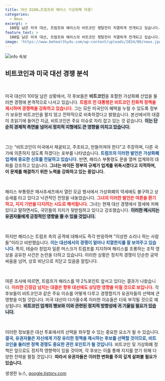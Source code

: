 ```yaml
---
title: 대선 D100…트럼프와 해리스 가상화폐 대결!
categories:
  - News
excerpt: >
  100일 남은 미국 대선, 트럼프와 해리스의 비트코인 쟁탈전이 치열하게 전개되고 있습니다. 두 후보가 가상화폐 산업을 둘러싼 공약으로 지지를 이끌어내며 선거판을 뒤흔들고 있습니다. 클릭하세요!
feature_text: >
  100일 남은 미국 대선, 트럼프와 해리스의 비트코인 쟁탈전이 치열하게 전개되고 있습니다. 두 후보가 가상화폐 산업을 둘러싼 공약으로 지지를 이끌어내며 선거판을 뒤흔들고 있습니다. 클릭하세요!
image: 'https://www.behealthy4u.com/wp-content/uploads/2024/06/news.jpg'
---
```


<p><img src="https://www.behealthy4u.com/wp-content/uploads/2024/06/news.jpg" alt="info 속보" /></p>

<h2 data-ke-size="size26">비트코인과 미국 대선 경쟁 분석</h2>

<p data-ke-size="size16">&nbsp;</p>

<p>미국 대선이 100일 남은 상황에서, 각 후보들은 <b>비트코인</b>을 포함한 가상화폐 산업을 둘러싼 경쟁에 본격적으로 나서고 있습니다. <b><span style="color: #ee2323;">트럼프 전 대통령은 비트코인 친화적 정책을 제시하며 경쟁력을 강화하고 있습니다.</span></b> 그는 모든 미국인이 혜택을 누릴 수 있도록 정부가 보유한 비트코인을 팔지 않고 전략적으로 비축하겠다고 밝혔습니다. 본선에서의 대결이 초읽기에 들어간 지금, 비트코인은 주요 이슈로 자리 잡고 있는 것 같습니다. <b><span style="background-color: #21538527;">이는 단순히 경제적 측면을 넘어서 정치적 지형에도 큰 영향을 미치고 있습니다.</span></b></p>

<p data-ke-size="size16">&nbsp;</p>

<p>그는 "비트코인이 미국에서 채굴되고, 주조되고, 만들어져야 한다"고 주장하며, 다른 국가에 의존하지 않도록 하겠다는 포부를 나타냈습니다. <b><span style="color: #1a5490;">트럼프의 이러한 발언은 가상화폐 업계에 중요한 신호를 전달하고 있습니다.</span></b> 반면, 해리스 부통령도 문을 열며 업계와의 대화를 강조하고 있습니다. <b>그녀는 바이든 정부의 규제가 업계를 위축시켰다고 지적하며, 이 문제를 해결하기 위한 노력을 강화하고 있는 중입니다.</b></p>

<p data-ke-size="size16">&nbsp;</p>

<p>해리스 부통령은 매사추세츠에서 열린 모금 행사에서 가상화폐의 약세에도 불구하고 상승세를 타고 있다고 낙관적인 전망을 내놓았습니다. <b><span style="color: #ee2323;">그녀의 이러한 발언은 여론을 환기하고, 지지 기반을 다지려는 시도로 해석됩니다.</span></b> 그녀는 현재 대선 경쟁에서 열세에 처해 있다고 말하면서도, 국민들의 지지가 뒷받침하고 있다고 강조했습니다. <b><span style="background-color: #21538527;">이러한 메시지는 유권자들에게 긍정적인 영향을 줄 수 있을 것입니다.</span></b></p>

<p data-ke-size="size16">&nbsp;</p>

<p>하지만 해리스는 트럼프 측의 공격에 대해서도 즉각 반응하며 "이상한 소리나 하는 사람들"이라고 비판했습니다. <b><span style="color: #1a5490;">이는 대선에서의 경쟁이 얼마나 치열한지를 잘 보여주고 있습니다.</span></b> 특히, 테슬라 창업자 일론 머스크가 트럼프를 지지하며 해리스를 조롱하는 조작 영상을 공유한 사건은 논란을 더하고 있습니다. 이러한 상황은 정치적 경쟁이 단순한 공약 싸움을 넘어, 상호 비난으로 치닫고 있음을 알립니다. </p>

<p data-ke-size="size16">&nbsp;</p>

<p>여론 조사에 따르면, 트럼프가 해리스를 약 2%포인트 앞서고 있다는 결과가 나왔습니다. <b><span style="color: #ee2323;">이러한 긴장감 넘치는 대결은 향후 대선에도 상당한 영향을 미칠 것으로 보입니다.</span></b> 각 후보들이 비트코인과 같은 주요 이슈를 어떻게 다루고 경쟁할지가 유권자들의 선택에 큰 영향을 미칠 것입니다. 미국 대선이 다가올수록 이러한 이슈들은 더욱 부각될 것으로 예상됩니다. <b><span style="background-color: #21538527;">비트코인 업계의 행보와 이와 관련된 정치적 방향성에 귀 기울일 필요가 있습니다.</span></b></p>

<p data-ke-size="size16">&nbsp;</p>

<p>이러한 정보들은 대선 투표에서의 선택을 좌우할 수 있는 중요한 요소가 될 수 있습니다. <b><span style="color: #1a5490;">결국, 유권자들은 자신에게 가장 유리한 정책을 제시하는 후보를 선택할 것이므로, 비트코인을 둘러싼 정책 경쟁도 중요한 관전 포인트가 될 것입니다.</span></b> 비트코인 및 가상화폐 정책은 앞으로도 정치적 영향력이 있을 것이며, 각 후보는 이를 통해 지지를 얻기 위해 다양한 전략을 펼칠 것입니다. <b>따라서 유권자들은 이러한 변화를 주의 깊게 살펴볼 필요가 있습니다.</b></p>
생생한 뉴스, <a href="https://qoogle.tistory.com" rel="dofollow">qoogle.tistory.com</a>


